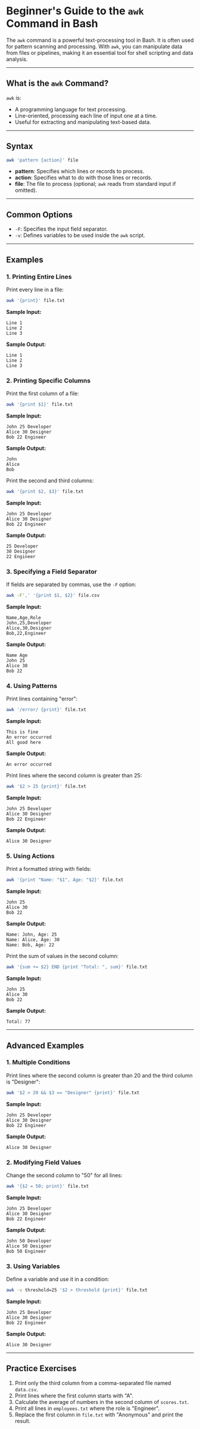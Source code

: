 # Beginner's Guide to the `awk` Command in Bash

The `awk` command is a powerful text-processing tool in Bash. It is often used for pattern scanning and processing. With `awk`, you can manipulate data from files or pipelines, making it an essential tool for shell scripting and data analysis.

---

## What is the `awk` Command?
`awk` is:
- A programming language for text processing.
- Line-oriented, processing each line of input one at a time.
- Useful for extracting and manipulating text-based data.

---

## Syntax
```bash
awk 'pattern {action}' file
```
- **pattern**: Specifies which lines or records to process.
- **action**: Specifies what to do with those lines or records.
- **file**: The file to process (optional; `awk` reads from standard input if omitted).

---

## Common Options
- `-F`: Specifies the input field separator.
- `-v`: Defines variables to be used inside the `awk` script.

---

## Examples

### 1. Printing Entire Lines
Print every line in a file:
```bash
awk '{print}' file.txt
```
**Sample Input:**
```
Line 1
Line 2
Line 3
```
**Sample Output:**
```
Line 1
Line 2
Line 3
```

### 2. Printing Specific Columns
Print the first column of a file:
```bash
awk '{print $1}' file.txt
```
**Sample Input:**
```
John 25 Developer
Alice 30 Designer
Bob 22 Engineer
```
**Sample Output:**
```
John
Alice
Bob
```

Print the second and third columns:
```bash
awk '{print $2, $3}' file.txt
```
**Sample Input:**
```
John 25 Developer
Alice 30 Designer
Bob 22 Engineer
```
**Sample Output:**
```
25 Developer
30 Designer
22 Engineer
```

### 3. Specifying a Field Separator
If fields are separated by commas, use the `-F` option:
```bash
awk -F',' '{print $1, $2}' file.csv
```
**Sample Input:**
```
Name,Age,Role
John,25,Developer
Alice,30,Designer
Bob,22,Engineer
```
**Sample Output:**
```
Name Age
John 25
Alice 30
Bob 22
```

### 4. Using Patterns
Print lines containing "error":
```bash
awk '/error/ {print}' file.txt
```
**Sample Input:**
```
This is fine
An error occurred
All good here
```
**Sample Output:**
```
An error occurred
```

Print lines where the second column is greater than 25:
```bash
awk '$2 > 25 {print}' file.txt
```
**Sample Input:**
```
John 25 Developer
Alice 30 Designer
Bob 22 Engineer
```
**Sample Output:**
```
Alice 30 Designer
```

### 5. Using Actions
Print a formatted string with fields:
```bash
awk '{print "Name: "$1", Age: "$2}' file.txt
```
**Sample Input:**
```
John 25
Alice 30
Bob 22
```
**Sample Output:**
```
Name: John, Age: 25
Name: Alice, Age: 30
Name: Bob, Age: 22
```

Print the sum of values in the second column:
```bash
awk '{sum += $2} END {print "Total: ", sum}' file.txt
```
**Sample Input:**
```
John 25
Alice 30
Bob 22
```
**Sample Output:**
```
Total: 77
```

---

## Advanced Examples

### 1. Multiple Conditions
Print lines where the second column is greater than 20 and the third column is "Designer":
```bash
awk '$2 > 20 && $3 == "Designer" {print}' file.txt
```
**Sample Input:**
```
John 25 Developer
Alice 30 Designer
Bob 22 Engineer
```
**Sample Output:**
```
Alice 30 Designer
```

### 2. Modifying Field Values
Change the second column to "50" for all lines:
```bash
awk '{$2 = 50; print}' file.txt
```
**Sample Input:**
```
John 25 Developer
Alice 30 Designer
Bob 22 Engineer
```
**Sample Output:**
```
John 50 Developer
Alice 50 Designer
Bob 50 Engineer
```

### 3. Using Variables
Define a variable and use it in a condition:
```bash
awk -v threshold=25 '$2 > threshold {print}' file.txt
```
**Sample Input:**
```
John 25 Developer
Alice 30 Designer
Bob 22 Engineer
```
**Sample Output:**
```
Alice 30 Designer
```

---

## Practice Exercises
1. Print only the third column from a comma-separated file named `data.csv`.
2. Print lines where the first column starts with "A".
3. Calculate the average of numbers in the second column of `scores.txt`.
4. Print all lines in `employees.txt` where the role is "Engineer".
5. Replace the first column in `file.txt` with "Anonymous" and print the result.
